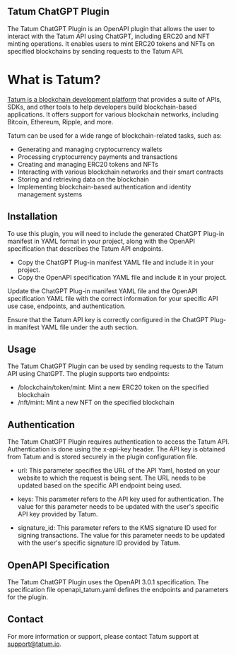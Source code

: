 ## Tatum ChatGPT Plugin
The Tatum ChatGPT Plugin is an OpenAPI plugin that allows the user to interact with the Tatum API using ChatGPT, including ERC20 and NFT minting operations. It enables users to mint ERC20 tokens and NFTs on specified blockchains by sending requests to the Tatum API.

# What is Tatum?

[Tatum is a blockchain development platform](https://tatum.io/) that provides a suite of APIs, SDKs, and other tools to help developers build blockchain-based applications. It offers support for various blockchain networks, including Bitcoin, Ethereum, Ripple, and more.

Tatum can be used for a wide range of blockchain-related tasks, such as:

* Generating and managing cryptocurrency wallets
* Processing cryptocurrency payments and transactions
* Creating and managing ERC20 tokens and NFTs
* Interacting with various blockchain networks and their smart contracts
* Storing and retrieving data on the blockchain
* Implementing blockchain-based authentication and identity management systems
## Installation
To use this plugin, you will need to include the generated ChatGPT Plug-in manifest in YAML format in your project, along with the OpenAPI specification that describes the Tatum API endpoints.

* Copy the ChatGPT Plug-in manifest YAML file and include it in your project.
* Copy the OpenAPI specification YAML file and include it in your project.

Update the ChatGPT Plug-in manifest YAML file and the OpenAPI specification YAML file with the correct information for your specific API use case, endpoints, and authentication.

Ensure that the Tatum API key is correctly configured in the ChatGPT Plug-in manifest YAML file under the auth section.

## Usage
The Tatum ChatGPT Plugin can be used by sending requests to the Tatum API using ChatGPT. The plugin supports two endpoints:

* /blockchain/token/mint: Mint a new ERC20 token on the specified blockchain
* /nft/mint: Mint a new NFT on the specified blockchain

## Authentication
The Tatum ChatGPT Plugin requires authentication to access the Tatum API. Authentication is done using the x-api-key header. The API key is obtained from Tatum and is stored securely in the plugin configuration file.

* url: This parameter specifies the URL of the API Yaml, hosted on your website to which the request is being sent. The URL needs to be updated based on the specific API endpoint being used.

* keys: This parameter refers to the API key used for authentication. The value for this parameter needs to be updated with the user's specific API key provided by Tatum.

* signature_id: This parameter refers to the KMS signature ID used for signing transactions. The value for this parameter needs to be updated with the user's specific signature ID provided by Tatum.

## OpenAPI Specification
The Tatum ChatGPT Plugin uses the OpenAPI 3.0.1 specification. The specification file openapi_tatum.yaml defines the endpoints and parameters for the plugin.

## Contact
For more information or support, please contact Tatum support at support@tatum.io.
